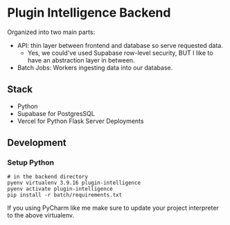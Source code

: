# Plugin Intelligence Backend

Organized into two main parts:
* API: thin layer between frontend and database so serve requested data. 
  * Yes, we could've used Supabase row-level security, BUT I like to have an abstraction layer in between.
* Batch Jobs: Workers ingesting data into our database.

## Stack
* Python
* Supabase for PostgresSQL
* Vercel for Python Flask Server Deployments

## Development

### Setup Python
```shell
# in the backend directory
pyenv virtualenv 3.9.16 plugin-intelligence
pyenv activate plugin-intelligence
pip install -r batch/requirements.txt 
```

If you using PyCharm like me make sure to update your project interpreter to the above virtualenv.


